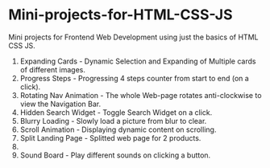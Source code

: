 # Mini-projects-for-HTML-CSS-JS
Mini projects for Frontend Web Development using just the basics of HTML CSS JS.

1. Expanding Cards - Dynamic Selection and Expanding of Multiple cards of different images. 
2. Progress Steps - Progressing 4 steps counter from start to end (on a click).
3. Rotating Nav Animation - The whole Web-page rotates anti-clockwise to view the Navigation Bar.
4. Hidden Search Widget - Toggle Search Widget on a click.
5. Blurry Loading - Slowly load a picture from blur to clear.
6. Scroll Animation - Displaying dynamic content on scrolling.
7. Split Landing Page - Splitted web page for 2 products.
8. 
9. Sound Board - Play different sounds on clicking a button.
